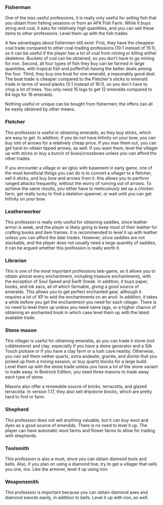 ### Fisherman
One of the less useful professions, it is really only useful for selling fish that you obtain from fishing sessions or from an AFK Fish Farm. While it buys string and coal, it asks for relatively high quantities, and you can sell these items to other professions. Level them up with the fish trades.

A few advantages about fishermen still exist: First, they have the cheapest coal trade compared to other coal-trading professions (10:1 instead of 15:1), so it can be useful if the player has a lot of coal from mining or killing wither skeletons. Buckets of cod can be obtained, so you don't have to go mining for iron. Second, all four types of fish they buy can be farmed in large quantities, with tropical fish and pufferfish having the better deals among the four. Third, they buy one boat for one emerald, a reasonably good deal. The boat trade is cheaper compared to the Fletcher's sticks to emerald trade in terms of wood planks (5:1 instead of 16:1), so you don't have to chop a lot of trees. You only need 15 logs to get 12 emeralds compared to 64 logs for 16 emeralds.

Nothing useful or unique can be bought from fishermen; the offers can all be easily obtained by other means.

### Fletcher
This profession is useful in obtaining emeralds, as they buy sticks, which are easy to get. In addition, if you do not have Infinity on your bow, you can buy lots of arrows for a relatively cheap price. If you max them out, you can get hard-to-obtain tipped arrows, as well. If you want them, level the villager up with sticks or buy a bunch of bows/crossbows unless you can afford the other trades.

If you encounter a village or an igloo with basement in early game, one of the most beneficial things you can do is to convert a villager to a fletcher, sell it sticks, and buy bow and arrows from it. this allows you to perform ranged attacks frequently, without the worry of running out of arrows. To achieve the same results, you either have to meticulously set up a chicken farm, get really lucky to find a skeleton spawner, or wait until you can get Infinity on your bow.

### Leatherworker
This profession is really only useful for obtaining saddles, since leather armor is weak, and the player is likely going to keep most of their leather for crafting books and item frames. It is recommended to level it up with leather unless you can afford the later trades. However, since saddles are not stackable, and the player does not usually need a large quantity of saddles, it can be argued whether this profession is really worth it.

### Librarian
This is one of the most important professions late-game, as it allows you to obtain almost every enchantment, including treasure enchantments, with the exception of Soul Speed and Swift Sneak. In addition, it buys paper, books, and ink sacs, all of which farmable, giving a good source of emeralds. This allows you to get perfect enchanted gear, although it requires a lot of XP to add the enchantments on an anvil. In addition, it takes a while before you get the enchantment you need for each villager. There is no need to level them up unless you need name tags, or a higher chance of obtaining an enchanted book in which case level them up with the latest available trade.

### Stone mason
This villager is useful for obtaining emeralds, as you can trade it stone (not cobblestone) and clay, especially if you have a stone generator and a Silk Touch pickaxe or if you have a clay farm or a lush cave nearby. Otherwise, you can sell them nether quartz, extra andesite, granite, and diorite that you picked up from a mining session, or buy quartz blocks for a large build. Level them up with the stone trade unless you have a lot of the stone variant to trade away. In Bedrock Edition, you need three masons to trade away each type of stone.

Masons also offer a renewable source of bricks, terracotta, and glazed terracotta. In version 1.17, they also sell dripstone blocks, which are pretty hard to find or farm.

### Shepherd
This profession does not sell anything valuable, but it can buy wool and dyes as a good source of emeralds. There is no need to level it up. The player can have automatic wool farms and flower farms to allow for trading with shepherds.

### Toolsmith
This profession is also a must, since you can obtain diamond tools and bells. Also, if you plan on using a diamond hoe, try to get a villager that sells you one, too. Like the armorer, level it up using iron.

### Weaponsmith
This profession is important because you can obtain diamond axes and diamond swords easily, in addition to bells. Level it up with iron, as well.

